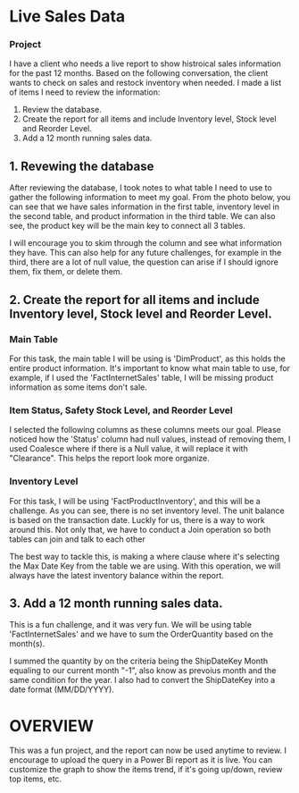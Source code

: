# Live Sales Data

### Project

I have a client who needs a live report to show histroical sales information for the past 12 months. Based on the following conversation, the client wants to check on sales and restock inventory when needed. I made a list of items I need to review the information:
1. Review the database.
2. Create the report for all items and include Inventory level, Stock level and Reorder Level.
3. Add a 12 month running sales data.


## 1. Revewing the database

After reviewing the database, I took notes to what table I need to use to gather the following information to meet my goal. From the photo below, you can see that we have sales information in the first table, inventory level in the second table, and product information in the third table. We can also see, the product key will be the main key to connect all 3 tables. 

I will encourage you to skim through the column and see what information they have. This can also help for any future challenges, for example in the third, there are a lot of null value, the question can arise if I should ignore them, fix them, or delete them. 



## 2. Create the report for all items and include Inventory level, Stock level and Reorder Level.

### Main Table
For this task, the main table I will be using is 'DimProduct', as this holds the entire product information. It's important to know what main table to use, for example, if I used the 'FactInternetSales' table, I will be missing product information as some items don't sale. 

### Item Status, Safety Stock Level, and Reorder Level
I selected the following columns as these columns meets our goal. Please noticed how the 'Status' column had null values, instead of removing them, I used Coalesce where if there is a Null value, it will replace it with "Clearance". This helps the report look more organize. 

### Inventory Level
For this task, I will be using 'FactProductInventory', and this will be a challenge. As you can see, there is no set inventory level. The unit balance is based on the transaction date. Luckly for us, there is a way to work around this. Not only that, we have to conduct a Join operation so both tables can join and talk to each other

The best way to tackle this, is making a where clause where it's selecting the Max Date Key from the table we are using. With this operation, we will always have the latest inventory balance within the report.  




## 3. Add a 12 month running sales data.
This is a fun challenge, and it was very fun. We will be using table 'FactInternetSales' and we have to sum the OrderQuantity based on the month(s).  

I summed the quantity by on the criteria being the ShipDateKey Month equaling to our current month "-1", also know as prevoius month and the same condition for the year. I also had to convert the ShipDateKey into a date format (MM/DD/YYYY). 





# OVERVIEW
This was a fun project, and the report can now be used anytime to review. I encourage to upload the query in a Power Bi report as it is live. You can customize the graph to show the items trend, if it's going up/down, review top items, etc.   


